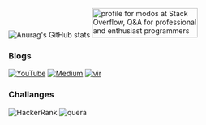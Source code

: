 ![Anurag's GitHub stats](https://github-readme-stats.vercel.app/api?username=modos&theme=dark&show_icons=true)
<a href="https://stackoverflow.com/users/5651339/modos"><img src="https://stackoverflow.com/users/flair/5651339.png" width="208" height="58" alt="profile for modos at Stack Overflow, Q&amp;A for professional and enthusiast programmers" title="profile for modos at Stack Overflow, Q&amp;A for professional and enthusiast programmers"></a>

### Blogs
[<img alt="YouTube" src="https://img.shields.io/badge/Modos Coding-%23FF0000.svg?style=for-the-badge&logo=YouTube&logoColor=white"/>](https://www.youtube.com/channel/UC_FNvEg2hnl0kiceK3SaUYA)
[<img alt="Medium" src="https://img.shields.io/badge/Modos Coding-%23000000.svg?style=for-the-badge&logo=Medium&logoColor=white"/>](https://modos-coding.medium.com/)
[<img src="https://i.ibb.co/12nSDNH/vir.png" alt="vir" border="0">](https://virgool.io/@modos-coding)

### Challanges
<img alt="HackerRank" src="https://img.shields.io/badge/-Hackerrank-2EC866?style=for-the-badge&logo=HackerRank&logoColor=white"/>
<img src="https://i.ibb.co/jfh4tRB/quera.png" alt="quera" border="0">

